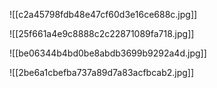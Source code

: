![[c2a45798fdb48e47cf60d3e16ce688c.jpg]]

![[25f661a4e9c8888c2c22871089fa718.jpg]]

![[be06344b4bd0be8abdb3699b9292a4d.jpg]]


![[2be6a1cbefba737a89d7a83acfbcab2.jpg]]